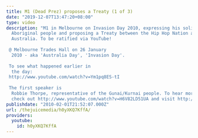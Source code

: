 ```yaml
---
title: M1 (Dead Prez) proposes a Treaty (1 of 3)
date: "2019-12-07T13:47:20+08:00"
type: video
description: "M1 in Melbourne on Invasion Day 2010, expressing his solidarity with
  Aboriginal people and proposing a Treaty between the Hip Hop Nation and Indigenous
  Australia. To be ratified via YouTube!   @ Melbourne Trades Hall on 26 January
  2010 - aka 'Australia Day', 'Invasion Day'.  To see what happened earlier in
  the day: http://www.youtube.com/watch?v=Ym1pq8ES-tI  The first speaker is
  Robbie Thorpe, representative of the Gunai/Kurnai people. To hear more from Robbie
  check out http://www.youtube.com/watch?v=H6V82LD51UA and visit http://www.treatyrepublic.net/"
publishdate: "2010-02-01T21:52:07.000Z"
url: /thejuicemedia/h0yXKQ7KffA/
providers:
  youtube:
    id: h0yXKQ7KffA
---
```

